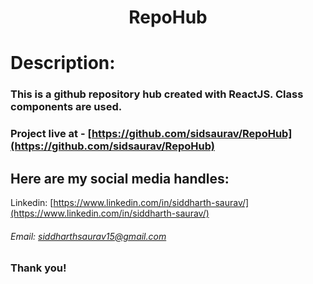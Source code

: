 <h1 align="center">
  RepoHub
</h1>

# Description:

### This is a github repository hub created with ReactJS. Class components are used.

### Project live at - [https://github.com/sidsaurav/RepoHub](https://github.com/sidsaurav/RepoHub)

## Here are my social media handles:

Linkedin: [https://www.linkedin.com/in/siddharth-saurav/](https://www.linkedin.com/in/siddharth-saurav/)
<br />

###### Email: siddharthsaurav15@gmail.com

### Thank you!
